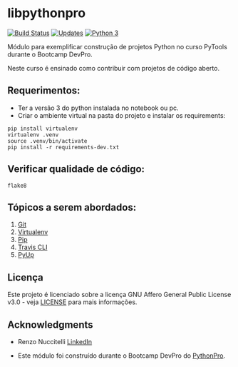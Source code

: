 # libpythonpro

[![Build Status](https://travis-ci.com/lipegomes/libpythonpro.svg?branch=main)](https://travis-ci.com/lipegomes/libpythonpro)
[![Updates](https://pyup.io/repos/github/lipegomes/libpythonpro/shield.svg)](https://pyup.io/repos/github/lipegomes/libpythonpro/)
[![Python 3](https://pyup.io/repos/github/lipegomes/libpythonpro/python-3-shield.svg)](https://pyup.io/repos/github/lipegomes/libpythonpro/)


Módulo para exemplificar construção de projetos Python no curso PyTools durante o Bootcamp DevPro.

Neste curso é ensinado como contribuir com projetos de código aberto.

## Requerimentos:
- Ter a versão 3 do python instalada no notebook ou pc.
- Criar o ambiente virtual na pasta do projeto e instalar os requirements:
```console
pip install virtualenv
virtualenv .venv
source .venv/bin/activate
pip install -r requirements-dev.txt
```
## Verificar qualidade de código:
```console
flake8
```
## Tópicos a serem abordados:
1. [Git](https://git-scm.com/)
2. [Virtualenv](https://pypi.org/project/virtualenv/)
3. [Pip](https://pypi.org/project/pip/)
4. [Travis CLI](https://www.travis-ci.com/)
5. [PyUp](https://pyup.io/)

## Licença

Este projeto é licenciado sobre a licença GNU Affero General Public License v3.0 - veja [LICENSE](https://github.com/lipegomes/libpythonpro/blob/main/LICENSE) para mais informações.

## Acknowledgments

- Renzo Nuccitelli [LinkedIn](https://www.linkedin.com/in/renzonuccitelli/)

- Este módulo foi construído durante o Bootcamp DevPro do [PythonPro](https://www.python.pro.br/).